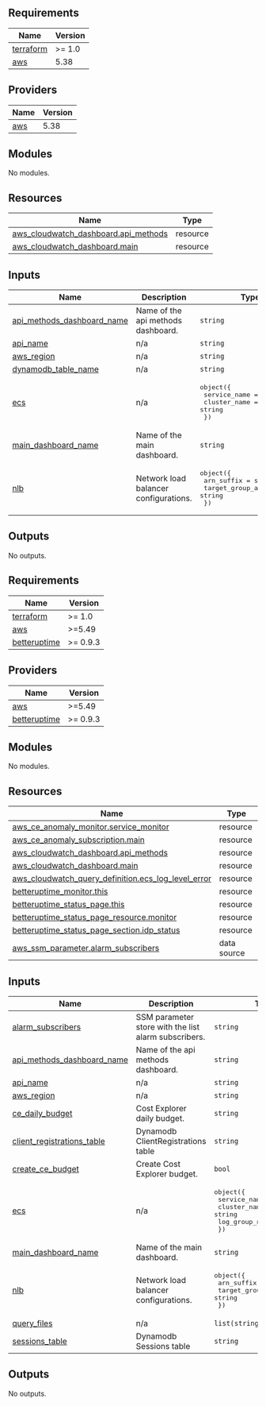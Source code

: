## Requirements

| Name | Version |
|------|---------|
| <a name="requirement_terraform"></a> [terraform](#requirement\_terraform) | >= 1.0 |
| <a name="requirement_aws"></a> [aws](#requirement\_aws) | 5.38 |

## Providers

| Name | Version |
|------|---------|
| <a name="provider_aws"></a> [aws](#provider\_aws) | 5.38 |

## Modules

No modules.

## Resources

| Name | Type |
|------|------|
| [aws_cloudwatch_dashboard.api_methods](https://registry.terraform.io/providers/hashicorp/aws/5.38/docs/resources/cloudwatch_dashboard) | resource |
| [aws_cloudwatch_dashboard.main](https://registry.terraform.io/providers/hashicorp/aws/5.38/docs/resources/cloudwatch_dashboard) | resource |

## Inputs

| Name | Description | Type | Default | Required |
|------|-------------|------|---------|:--------:|
| <a name="input_api_methods_dashboard_name"></a> [api\_methods\_dashboard\_name](#input\_api\_methods\_dashboard\_name) | Name of the api methods dashboard. | `string` | n/a | yes |
| <a name="input_api_name"></a> [api\_name](#input\_api\_name) | n/a | `string` | n/a | yes |
| <a name="input_aws_region"></a> [aws\_region](#input\_aws\_region) | n/a | `string` | n/a | yes |
| <a name="input_dynamodb_table_name"></a> [dynamodb\_table\_name](#input\_dynamodb\_table\_name) | n/a | `string` | n/a | yes |
| <a name="input_ecs"></a> [ecs](#input\_ecs) | n/a | <pre>object({<br>    service_name = string,<br>    cluster_name = string<br>  })</pre> | n/a | yes |
| <a name="input_main_dashboard_name"></a> [main\_dashboard\_name](#input\_main\_dashboard\_name) | Name of the main dashboard. | `string` | n/a | yes |
| <a name="input_nlb"></a> [nlb](#input\_nlb) | Network load balancer configurations. | <pre>object({<br>    arn_suffix              = string<br>    target_group_arn_suffix = string<br>  })</pre> | n/a | yes |

## Outputs

No outputs.

<!-- BEGIN_TF_DOCS -->
## Requirements

| Name | Version |
|------|---------|
| <a name="requirement_terraform"></a> [terraform](#requirement\_terraform) | >= 1.0 |
| <a name="requirement_aws"></a> [aws](#requirement\_aws) | >=5.49 |
| <a name="requirement_betteruptime"></a> [betteruptime](#requirement\_betteruptime) | >= 0.9.3 |

## Providers

| Name | Version |
|------|---------|
| <a name="provider_aws"></a> [aws](#provider\_aws) | >=5.49 |
| <a name="provider_betteruptime"></a> [betteruptime](#provider\_betteruptime) | >= 0.9.3 |

## Modules

No modules.

## Resources

| Name | Type |
|------|------|
| [aws_ce_anomaly_monitor.service_monitor](https://registry.terraform.io/providers/hashicorp/aws/latest/docs/resources/ce_anomaly_monitor) | resource |
| [aws_ce_anomaly_subscription.main](https://registry.terraform.io/providers/hashicorp/aws/latest/docs/resources/ce_anomaly_subscription) | resource |
| [aws_cloudwatch_dashboard.api_methods](https://registry.terraform.io/providers/hashicorp/aws/latest/docs/resources/cloudwatch_dashboard) | resource |
| [aws_cloudwatch_dashboard.main](https://registry.terraform.io/providers/hashicorp/aws/latest/docs/resources/cloudwatch_dashboard) | resource |
| [aws_cloudwatch_query_definition.ecs_log_level_error](https://registry.terraform.io/providers/hashicorp/aws/latest/docs/resources/cloudwatch_query_definition) | resource |
| [betteruptime_monitor.this](https://registry.terraform.io/providers/BetterStackHQ/better-uptime/latest/docs/resources/monitor) | resource |
| [betteruptime_status_page.this](https://registry.terraform.io/providers/BetterStackHQ/better-uptime/latest/docs/resources/status_page) | resource |
| [betteruptime_status_page_resource.monitor](https://registry.terraform.io/providers/BetterStackHQ/better-uptime/latest/docs/resources/status_page_resource) | resource |
| [betteruptime_status_page_section.idp_status](https://registry.terraform.io/providers/BetterStackHQ/better-uptime/latest/docs/resources/status_page_section) | resource |
| [aws_ssm_parameter.alarm_subscribers](https://registry.terraform.io/providers/hashicorp/aws/latest/docs/data-sources/ssm_parameter) | data source |

## Inputs

| Name | Description | Type | Default | Required |
|------|-------------|------|---------|:--------:|
| <a name="input_alarm_subscribers"></a> [alarm\_subscribers](#input\_alarm\_subscribers) | SSM parameter store with the list alarm subscribers. | `string` | n/a | yes |
| <a name="input_api_methods_dashboard_name"></a> [api\_methods\_dashboard\_name](#input\_api\_methods\_dashboard\_name) | Name of the api methods dashboard. | `string` | n/a | yes |
| <a name="input_api_name"></a> [api\_name](#input\_api\_name) | n/a | `string` | n/a | yes |
| <a name="input_aws_region"></a> [aws\_region](#input\_aws\_region) | n/a | `string` | n/a | yes |
| <a name="input_ce_daily_budget"></a> [ce\_daily\_budget](#input\_ce\_daily\_budget) | Cost Explorer daily budget. | `string` | `"300"` | no |
| <a name="input_client_registrations_table"></a> [client\_registrations\_table](#input\_client\_registrations\_table) | Dynamodb ClientRegistrations table | `string` | n/a | yes |
| <a name="input_create_ce_budget"></a> [create\_ce\_budget](#input\_create\_ce\_budget) | Create Cost Explorer budget. | `bool` | `false` | no |
| <a name="input_ecs"></a> [ecs](#input\_ecs) | n/a | <pre>object({<br>    service_name   = string,<br>    cluster_name   = string<br>    log_group_name = string<br>  })</pre> | n/a | yes |
| <a name="input_main_dashboard_name"></a> [main\_dashboard\_name](#input\_main\_dashboard\_name) | Name of the main dashboard. | `string` | n/a | yes |
| <a name="input_nlb"></a> [nlb](#input\_nlb) | Network load balancer configurations. | <pre>object({<br>    arn_suffix              = string<br>    target_group_arn_suffix = string<br>  })</pre> | n/a | yes |
| <a name="input_query_files"></a> [query\_files](#input\_query\_files) | n/a | `list(string)` | `[]` | no |
| <a name="input_sessions_table"></a> [sessions\_table](#input\_sessions\_table) | Dynamodb Sessions table | `string` | n/a | yes |

## Outputs

No outputs.
<!-- END_TF_DOCS -->